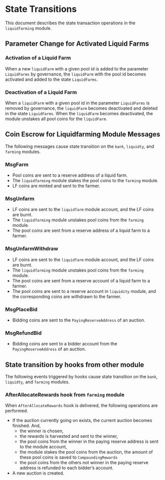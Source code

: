 <!-- order: 3 -->

# State Transitions

This document describes the state transaction operations in the `liquidfarming` module.

## Parameter Change for Activated Liquid Farms

### Activation of a Liquid Farm

When a new `liquidFarm` with a given pool id is added to the parameter `LiquidFarms` by governance, the `liquidFarm` with the pool id becomes activated and added to the state `LiquidFarms`.

### Deactivation of a Liquid Farm

When a `liquidFarm` with a given pool id in the parameter `LiquidFarms` is removed by governance, the `liquidFarm` becomes deactivated and deleted in the state `LiquidFarms`.
When the `liquidFarm` becomes deactivated, the module unstakes all pool coins for the `liquidFarm`.

## Coin Escrow for Liquidfarming Module Messages

The following messages cause state transition on the `bank`, `liquidty`, and `farming` modules.

### MsgFarm

- Pool coins are sent to a reserve address of a liquid farm.
- The `liquidfarming` module stakes the pool coins to the `farming` module.
- LF coins are minted and sent to the farmer.

### MsgUnfarm

- LF coins are sent to the `liquidfarm` module account, and the LF coins are burnt.
- The `liquidfarming` module unstakes pool coins from the `farming` module. 
- The pool coins are sent from a reserve address of a liquid farm to a farmer.

### MsgUnfarmWithdraw

- LF coins are sent to the `liquidfarm` module account, and the LF coins are burnt.
- The `liquidfarming` module unstakes pool coins from the `farming` module. 
- The pool coins are sent from a reserve account of a liquid farm to a farmer.
- The pool coins are sent to a reserve account in `liquidity` module, and the corresponding coins are withdrawn to the farmer.

### MsgPlaceBid

- Bidding coins are sent to the `PayingReserveAddress` of an auction.

### MsgRefundBid

- Bidding coins are sent to a bidder account from the `PayingReserveAddress` of an auction.


## State transition by hooks from other module
The following events triggered by hooks cause state transition on the `bank`, `liquidty`, and `farming` modules.

### AfterAllocateRewards hook from `farming` module

When `AfterAllocateRewards` hook is delivered, the following operations are performed.
- If the auction currently going on exists, the current auction becomes finished. And, 
  - the winner is chosen,
  - the rewards is harvested and sent to the winner,
  - the pool coins from the winner in the paying reserve address is sent to the module account,
  - the module stakes the pool coins from the auction, the amount of these pool coins is saved to `CompoundingRewards`
  - the pool coins from the others not winner in the paying reserve address is refunded to each bidder’s account.
- A new auction is created.
